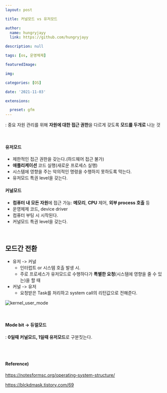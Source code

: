 ```yaml
---
layout: post

title: 커널모드 vs 유저모드

author: 
  name: hungryjayy
  link: https://github.com/hungryjayy

description: null

tags: [os, 운영체제]

featuredImage: 

img: 

categories: [OS]

date: '2021-11-03'

extensions:

  preset: gfm
---
```


: 중요 자원 관리를 위해 **자원에 대한 접근 권한**을 다르게 갖도록 **모드를 두개로** 나눈 것

<br>

#### 유저모드

* 제한적인 접근 권한을 갖는다.(하드웨어 접근 불가)
* **애플리케이션** 코드 실행(새로운 프로세스 실행)
* 시스템에 영향을 주는 악의적인 명령을 수행하지 못하도록 막는다.
* 유저모드 특권 level을 갖는다.

#### 커널모드

* **컴퓨터 내 모든 자원**에 접근 가능: **메모리**, **CPU** 제어, **외부 process 호출** 등
* 운영체제 코드, device driver
* 컴퓨터 부팅 시 시작된다.
* 커널모드 특권 level을 갖는다.

<br>

## 모드간 전환

* 유저 -> 커널
  * 인터럽트 or 시스템 호출 발생 시.
  * 주로 프로세스가 유저모드로 수행하다가 **특별한 요청**(시스템에 영향을 줄 수 있는)을 할 때
* 커널 -> 유저
  * 요청받은 Task를 처리하고 system call의 리턴값으로 전해준다. 

![kernel_user_mode](https://hungryjayy.github.io/assets/img/OS/kernel_user_mode.png) 

<br>

#### Mode bit -> 듀얼모드

: **0일때 커널모드, 1일때 유저모드**로 구분짓는다.

<br><br>

#### Reference)

https://notesformsc.org/operating-system-structure/

https://blckdmask.tistory.com/69